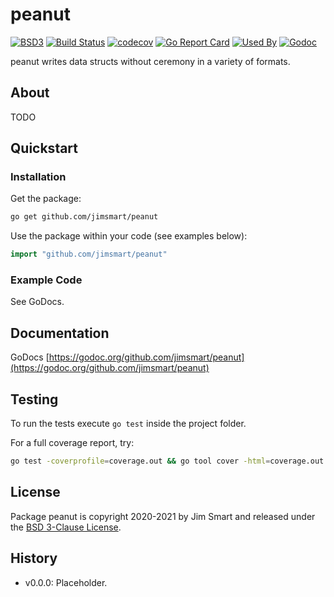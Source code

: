 # peanut

[![BSD3](https://img.shields.io/badge/license-BSD3-blue.svg)](LICENSE)
[![Build Status](https://img.shields.io/travis/jimsmart/peanut/master.svg)](https://travis-ci.org/jimsmart/peanut)
[![codecov](https://codecov.io/gh/jimsmart/peanut/branch/master/graph/badge.svg)](https://codecov.io/gh/jimsmart/peanut)
[![Go Report Card](https://goreportcard.com/badge/github.com/jimsmart/peanut)](https://goreportcard.com/report/github.com/jimsmart/peanut)
[![Used By](https://img.shields.io/sourcegraph/rrc/github.com/jimsmart/peanut.svg)](https://sourcegraph.com/github.com/jimsmart/peanut)
[![Godoc](https://img.shields.io/badge/godoc-reference-blue.svg)](https://godoc.org/github.com/jimsmart/peanut)

peanut writes data structs without ceremony in a variety of formats.

## About

TODO

## Quickstart

### Installation

Get the package:

```bash
go get github.com/jimsmart/peanut
```

Use the package within your code (see examples below):

```go
import "github.com/jimsmart/peanut"
```

### Example Code

See GoDocs.

## Documentation

GoDocs [https://godoc.org/github.com/jimsmart/peanut](https://godoc.org/github.com/jimsmart/peanut)

## Testing

To run the tests execute `go test` inside the project folder.

For a full coverage report, try:

```bash
go test -coverprofile=coverage.out && go tool cover -html=coverage.out
```

## License

Package peanut is copyright 2020-2021 by Jim Smart and released under the [BSD 3-Clause License](LICENSE.md).

## History

- v0.0.0: Placeholder.
